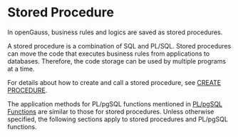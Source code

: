 # Stored Procedure<a name="EN-US_TOPIC_0289900514"></a>

In openGauss, business rules and logics are saved as stored procedures.

A stored procedure is a combination of SQL and PL/SQL. Stored procedures can move the code that executes business rules from applications to databases. Therefore, the code storage can be used by multiple programs at a time.

For details about how to create and call a stored procedure, see  [CREATE PROCEDURE](create-procedure.md).

The application methods for PL/pgSQL functions mentioned in  [PL/pgSQL Functions](pl-pgsql-functions.md)  are similar to those for stored procedures. Unless otherwise specified, the following sections apply to stored procedures and PL/pgSQL functions.

